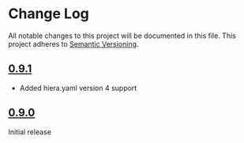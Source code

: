 # Change Log

All notable changes to this project will be documented in this file. This
project adheres to [Semantic Versioning](http://semver.org/).

## [0.9.1]

* Added hiera.yaml version 4 support

## [0.9.0]

Initial release

[0.9.1]: https://github.com/codingfuture/puppet-cfauth/releases/tag/v0.9.1
[0.9.0]: https://github.com/codingfuture/puppet-cfauth/releases/tag/v0.9.0